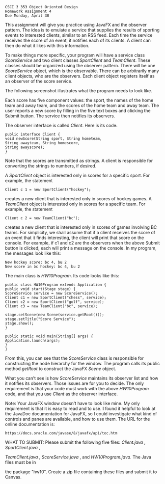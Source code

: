 ```
CSCI 3 353 Object Oriented Design
Homework Assignment 4
Due Monday, April 30
```
This assignment will give you practice using JavaFX and the observer pattern. The idea
is to emulate a service that supplies the results of sporting events to interested clients,
similar to an RSS feed. Each time the service receives the score of an event, it notifies
each of its clients. A client can then do what it likes with this information.

To make things more specific, your program will have a service class _ScoreService_ and
two client classes _SportClient_ and _TeamClient_. These classes should be organized
using the observer pattern. There will be one _ScoreService_ object, which is the
observable. There can be arbitrarily many client objects, who are the observers. Each
client object registers itself as an observer of the score service.

The following screenshot illustrates what the program needs to look like.

Each score has five component values: the sport, the names of the home team and
away team, and the scores of the home team and away team. The user reports a new
score by filling in the five text boxes and clicking the Submit button. The service then
notifies its observers.

The observer interface is called _Client_. Here is its code.

```
public interface Client {
void newScore(String sport, String hometeam,
String awayteam, String homescore,
String awayscore);
}
```
Note that the scores are transmitted as strings. A client is responsible for converting the
strings to numbers, if desired.


A _SportClient_ object is interested only in scores for a specific sport. For example, the
statement

```
Client c 1 = new SportClient("hockey");
```
creates a new client that is interested only in scores of hockey games. A _TeamClient_
object is interested only in scores for a specific team. For example, the statement

```
Client c 2 = new TeamClient("bc");
```
creates a new client that is interested only in scores of games involving BC teams. For
simplicity, we shall assume that if a client receives the score of an event that it finds
interesting, the client will print that score on the console. For example, if c1 and c2 are
the observers when the above Submit button is clicked, each will print a message on
the console. In my program, the messages look like this:

```
New hockey score: bc 4, bu 2
New score in bc hockey: bc 4, bu 2
```
The main class is _HW10Program_. Its code looks like this:

```
public class HW10Program extends Application {
public void start(Stage stage) {
ScoreService service = new ScoreService();
Client c1 = new SportClient("chess", service);
Client c2 = new SportClient("golf", service);
Client c3 = new TeamClient("bc", service);
```
```
stage.setScene(new Scene(service.getRoot()));
stage.setTitle("Score Service");
stage.show();
}
```
```
public static void main(String[] args) {
Application.launch(args);
}
}
```
From this, you can see that the _ScoreService_ class is responsible for constructing the
node hierarchy for the window. The program calls its public method _getRoot_ to
construct the JavaFX _Scene_ object.

What you can't see is how _ScoreService_ maintains its observer list and how it notifies its
observers. Those issues are for you to decide. The only requirement is that your code
must work with the above _HW10Program_ code, and that you use _Client_ as the observer
interface.


Note: Your JavaFX window doesn't have to look like mine. My only requirement is that
it is easy to read and to use. I found it helpful to look at the JavaDoc documentation for
JavaFX, so I could investigate what kind of controls and panes are available, and how
to use them. The URL for the online documentation is:

```
https://docs.oracle.com/javase/8/javafx/api/toc.htm
```
WHAT TO SUBMIT: Please submit the following five files: _Client.java_ , _SportClient.java_ ,

_TeamClient.java_ , _ScoreService.java_ , and _HW10Program.java_. The Java files must be in

the package "hw10". Create a zip file containing these files and submit it to Canvas.


